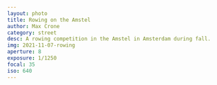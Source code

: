 ```yaml
---
layout: photo
title: Rowing on the Amstel
author: Max Crone
category: street
desc: A rowing competition in the Amstel in Amsterdam during fall.
img: 2021-11-07-rowing
aperture: 8
exposure: 1/1250
focal: 35
iso: 640
---
```

